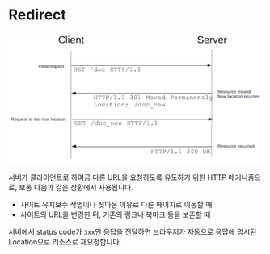 # Redirect

![HTTP Redirect](../image/http_redirect.png)

서버가 클라이언트로 하여금 다른 URL을 요청하도록 유도하기 위한 HTTP 메커니즘으로, 보통 다음과 같은 상황에서 사용됩니다.

- 사이트 유지보수 작업이나 셧다운 이유로 다른 페이지로 이동할 때
- 사이트의 URL을 변경한 뒤, 기존의 링크나 북마크 등을 보존할 때

서버에서 status code가 `3xx`인 응답을 전달하면 브라우저가 자동으로 응답에 명시된 Location으로 리소스로 재요청합니다.
